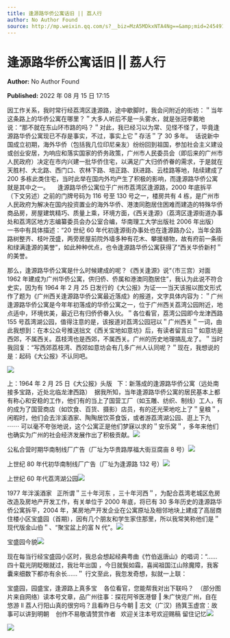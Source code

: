 ```yaml
---
title: 逢源路华侨公寓话旧 || 荔人行
author: No Author Found
source: http://mp.weixin.qq.com/s?__biz=MzA5MDkxNTA4Ng==&amp;mid=2454912535&amp;idx=1&amp;sn=b2905553a3ab6c93a0e881ee04fc9ad0&amp;chksm=87a23676b0d5bf60fcfa5f807195cd736db66021bd7963c258befff1a43bd310ce9a44d9e5c4#rd
---
```


# 逢源路华侨公寓话旧 || 荔人行

**Author:** No Author Found

**Published:** 2022 年 08 月 15 日 17:15

因工作关系，我时常行经荔湾区逢源路，途中歇脚时，我会问附近的街坊：＂当年这条路上的华侨公寓在哪里？＂大多人听后不是一头雾水，就是张冠李戴地说：“那不就在东山环市路的吗？＂对此，我已经习以为常、见怪不怪了，毕竟逢源路华侨公寓现已不存是事实，不过，事实上它＂存活＂了 30 多年。  话说新中国成立初期，海外华侨（包括我几位印尼亲友）纷纷回到祖国，参加社会主义建设或创业安居，为响应和落实国家的侨务政策，广州市人民委员会（即后来的广州市人民政府）决定在市内兴建一批华侨住宅，以满足广大归侨侨眷的需求，于是就在天胜村、大北路、西门口、农林下路、培正路、跃进路、云桂路等地，陆续建成了 200 多栋此类住宅，当时此举在国内外均产生了积极的影响，而逢源路华侨公寓就是其中之一。     逢源路华侨公寓位于广州市荔湾区逢源路，2000 年底拆平（下文另述）之前的门牌号码为 116 号至 130 号之一，楼房共有 4 栋，是广州市人民政府为解决在国内投资置业的海外华侨、港澳同胞居住困难而建造的特殊华侨商品房，房屋建筑精巧、质量上乘，环境方面，《西关逢源》（荔湾区逢源街道办事处和荔湾区地方志编纂委员会办公室合编，华南理工大学出版社 2006 年出版）一书中有具体描述：“20 世纪 60 年代初逢源街办事处也在逢源路办公，当年全路路树整齐、枝叶茂盛，两旁房屋前院外墙多种有花木、攀援植物，故有府前一条街和绿满逢源的美誉”，如此种种优点，也令逢源路华侨公寓获得了“西关华侨新村＂的美誉。

那么，逢源路华侨公寓是什么时候建成的呢？《西关逢源》说“（市三宫）对面 1962 年建成为广州华侨公寓，供归侨、侨属和港澳同胞居住”，我认为此说不符合史实，因为有 1964 年 2 月 25 日发行的《大公报》为证一一当天该报以图文形式作了题为《广州西关逢源路华侨公寓最近落成》的报道，文字具体内容为：＂广州逢源路华侨公寓是今年年初落成的华侨公寓之一，位于广州西关荔湾公园附近，地点适中，环境优美，最近已有归侨侨眷入伙。＂各位看官，荔湾公园即今龙津西路 155 号荔湾湖公园，值得注意的是，该报道对荔湾公园冠以＂广州西关＂一词，由此我想到：在本公众号推送拙文《西关宝地如意坊》后，有读者留言曰＂如意坊是西郊，不属西关。荔枝湾也是西郊，不属西关。广州的历史地理搞乱龙了。＂当时我回复：“写西郊荔枝湾、西郊如意坊会有几多广州人认同呢？＂现在，我想说的是：起码《大公报》不认同吧。

![](https://mmbiz.qpic.cn/mmbiz_jpg/PJWG74pLsMah1FicUQBD7TG7vfqsulSBtibsR00CUFuMfwAs2ZXCib1c4rayicUDcicmicGvsI60sqzrq3XXfnUBvzMg/640)

上：1964 年 2 月 25 日《大公报》头版   下：新落成的逢源路华侨公寓（远处南接多宝路，近处北临龙津西路）  据我所知，当年逢源路华侨公寓的居民基本上都有称心和安稳的工作，他们有的当上了国营工厂（如玉雕、纺织、制线）工人，有的成为了国营商店（如饮食、百货、摄影）店员，有的还光荣地吃上了＂皇粮＂，闲暇时，他们会去泮溪酒家、陶陶居饮茶食饭，或者游荔湾湖公园、逛上下九 ⋯⋯ 可以毫不夸张地说，这个公寓正是他们梦寐以求的＂安乐窝＂，多年来他们也确实为广州的社会经济发展作出了积极贡献。![](https://mmbiz.qpic.cn/mmbiz_jpg/PJWG74pLsMah1FicUQBD7TG7vfqsulSBtib2ibk1FrkWf9SU9Z6fibUhHUvnYCTicVcEpXvXHKh5vD5VnqYkHib3vh3w/640)

公私合营时期华南制线厂广告（厂址为华贵路厚福大街豆腐亩 8 号）![](https://mmbiz.qpic.cn/mmbiz_jpg/PJWG74pLsMah1FicUQBD7TG7vfqsulSBtxjDWGlKxKrTqA3CGR5XiaUxicQ6bktftBDE02F4ozjQhAjRcsxkWaeicw/640)

上世纪 80 年代初华南制线厂广告（厂址为逢源路 132 号）![](https://mmbiz.qpic.cn/mmbiz_jpg/PJWG74pLsMah1FicUQBD7TG7vfqsulSBth2Frk7z1dQLXxucWFQo1g8pTO6TvGNspUnZ90nLrCiao7t2J5icr4taw/640)

上世纪 60 年代荔湾湖公园![](https://mmbiz.qpic.cn/mmbiz_jpg/PJWG74pLsMah1FicUQBD7TG7vfqsulSBtmB4buhib2Y9l7jDsmvDpnYq2DdhVjSsdjlS0jyqkDhHxA158ibnxOURg/640)

1977 年泮溪酒家   正所谓＂三十年河东 ，三十年河西＂，为配合荔湾老城区危房改造及房地产开发工作，有关单位于 2000 年底，将已有 30 多年历史的逢源路华侨公寓拆平，2004 年，某房地产开发企业在公寓原址及相邻地块上建成了高层商住楼小区宝盛园（首期），因有几个朋友和学生家住那里，所以我常笑称他们是＂现代版金山伯＂、“聚宝盆上的富 N 代”。![](https://mmbiz.qpic.cn/mmbiz_jpg/PJWG74pLsMah1FicUQBD7TG7vfqsulSBtTV31V6SusUNiaT3JrpmtreEr4YhQQsJxjj1kVibfnFTiaEdfeGvOowPVw/640)

宝盛园今貌![](https://mmbiz.qpic.cn/mmbiz_jpg/PJWG74pLsMah1FicUQBD7TG7vfqsulSBtOcko6PLPibJvaS2cW6ysBZOp7po8sagWys4HCOEiaQwnBJQ1Gm86zsrg/640)

现在每当行经宝盛园小区时，我总会想起经典粤曲《竹伯返唐山》的唱词：“……四十载光阴眨眼就过，我壮年出国 ，今日就鬓如霜，喜闻祖国江山除魔障，我客囊来细数下都亦有余长……＂ 行文至此，我忽发奇想，拟就一上联：

宝盛园，园盛宝，逢源路上真多宝    各位看官，您能帮我对出下联吗？  （部分图片来自网络）读本号文章，品广州往事：探花阿爷医港督 ‖ 朱广快览广州，自在悠游 ll 荔人行阳山真的很穷吗？且看昨日与今朝 ‖ 志文（广汉）扬箕玉虚宫：故事可以讲到明朝    创作不易敬请赞赏作者   欢迎关注本号欢迎赐稿 留住记忆![](https://mmbiz.qpic.cn/mmbiz_jpg/PJWG74pLsMah1FicUQBD7TG7vfqsulSBtRRhH0feU4WwJN2L7uW7RhJCJOD7Kicwic0LFZbf7Ay7BOribAXlC61J8Q/640)

![](https://mmbiz.qpic.cn/mmbiz_jpg/PJWG74pLsMattAskmpcvtPqMpIAHv903ej09445slGiacxZia7YJLTjTfduepq4uPgA9SsCrq2xPG9UmJD0ao2MA/640?wx_fmt=jpeg)

